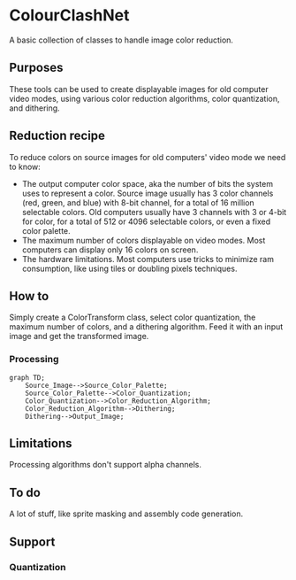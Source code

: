 # ColourClashNet
A basic collection of classes to handle image color reduction.

## Purposes
These tools can be used to create displayable images for old computer video modes, using various color reduction algorithms, color quantization, and dithering.

## Reduction recipe
To reduce colors on source images for old computers' video mode we need to know:
- The output computer color space, aka the number of bits the system uses to represent a color. 
Source image usually has 3 color channels (red, green, and blue) with 8-bit channel, for a total of 16 million selectable colors.
Old computers usually have 3 channels with  3 or 4-bit for color, for a total of 512 or 4096 selectable colors, or even a fixed color palette.
- The maximum number of colors displayable on video modes. Most computers can display only 16 colors on screen.
- The hardware limitations. Most computers use tricks to minimize ram consumption, like using tiles or doubling pixels techniques. 

## How to
Simply create a ColorTransform class, select color quantization, the maximum number of colors, and a dithering algorithm.
Feed it with an input image and get the transformed image.

### Processing

```mermaid
graph TD;
    Source_Image-->Source_Color_Palette;
    Source_Color_Palette-->Color_Quantization;
    Color_Quantization-->Color_Reduction_Algorithm;
    Color_Reduction_Algorithm-->Dithering;
    Dithering-->Output_Image;
```

## Limitations
Processing algorithms don't support alpha channels.

## To do
A lot of stuff, like sprite masking and assembly code generation. 

## Support
### Quantization
